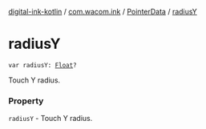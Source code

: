 [digital-ink-kotlin](../../index.md) / [com.wacom.ink](../index.md) / [PointerData](index.md) / [radiusY](./radius-y.md)

# radiusY

`var radiusY: `[`Float`](https://kotlinlang.org/api/latest/jvm/stdlib/kotlin/-float/index.html)`?`

Touch Y radius.

### Property

`radiusY` - Touch Y radius.